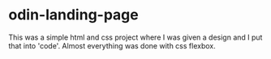 # odin-landing-page

This was a simple html and css project where I was given a design and I put that into 'code'. Almost everything was done with css flexbox. 